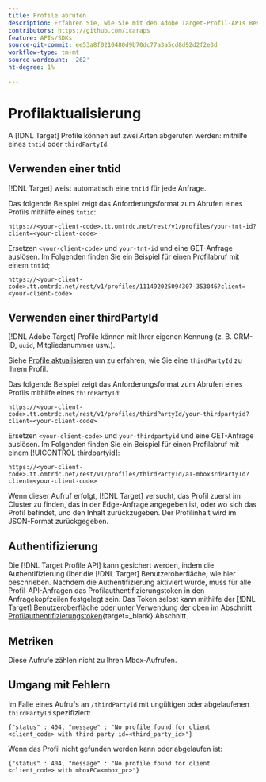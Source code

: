 ```yaml
---
title: Profile abrufen
description: Erfahren Sie, wie Sie mit den Adobe Target-Profil-APIs Besucherdaten abrufen können, um sie in [!DNL Target].
contributors: https://github.com/icaraps
feature: APIs/SDKs
source-git-commit: ee53a8f0210480d9b70dc77a3a5cd8d92d2f2e3d
workflow-type: tm+mt
source-wordcount: '262'
ht-degree: 1%

---
```


# Profilaktualisierung

A [!DNL Target] Profile können auf zwei Arten abgerufen werden: mithilfe eines `tntid` oder `thirdPartyId`.

## Verwenden einer tntid

[!DNL Target] weist automatisch eine `tntid` für jede Anfrage.

Das folgende Beispiel zeigt das Anforderungsformat zum Abrufen eines Profils mithilfe eines `tntid`:

```
https://<your-client-code>.tt.omtrdc.net/rest/v1/profiles/your-tnt-id?client=<your-client-code>
```

Ersetzen `<your-client-code>` und `your-tnt-id` und eine GET-Anfrage auslösen. Im Folgenden finden Sie ein Beispiel für einen Profilabruf mit einem `tntid`;

```
https://<your-client-code>.tt.omtrdc.net/rest/v1/profiles/111492025094307-353046?client=<your-client-code>
```

## Verwenden einer thirdPartyId

[!DNL Adobe Target] Profile können mit Ihrer eigenen Kennung (z. B. CRM-ID, `uuid`, Mitgliedsnummer usw.).

Siehe [Profile aktualisieren](/help/dev/administer/profile-api/profile-api-overview.md) um zu erfahren, wie Sie eine `thirdPartyId` zu Ihrem Profil.

Das folgende Beispiel zeigt das Anforderungsformat zum Abrufen eines Profils mithilfe eines `thirdPartyId`:

```
https://<your-client-code>.tt.omtrdc.net/rest/v1/profiles/thirdPartyId/your-thirdpartyid?client=<your-client-code>
```

Ersetzen `<your-client-code>` und `your-thirdpartyid` und eine GET-Anfrage auslösen. Im Folgenden finden Sie ein Beispiel für einen Profilabruf mit einem [!UICONTROL thirdpartyid]:

```
https://<your-client-code>.tt.omtrdc.net/rest/v1/profiles/thirdPartyId/a1-mbox3rdPartyId?client=<your-client-code>
```

Wenn dieser Aufruf erfolgt, [!DNL Target] versucht, das Profil zuerst im Cluster zu finden, das in der Edge-Anfrage angegeben ist, oder wo sich das Profil befindet, und den Inhalt zurückzugeben. Der Profilinhalt wird im JSON-Format zurückgegeben.

## Authentifizierung

Die [!DNL Target Profile API] kann gesichert werden, indem die Authentifizierung über die [!DNL Target] Benutzeroberfläche, wie hier beschrieben. Nachdem die Authentifizierung aktiviert wurde, muss für alle Profil-API-Anfragen das Profilauthentifizierungstoken in den Anfragekopfzeilen festgelegt sein. Das Token selbst kann mithilfe der [!DNL Target] Benutzeroberfläche oder unter Verwendung der oben im Abschnitt [Profilauthentifizierungstoken](https://developers.adobetarget.com/api/#authentication-tokens){target=_blank} Abschnitt.

## Metriken

Diese Aufrufe zählen nicht zu Ihren Mbox-Aufrufen.

## Umgang mit Fehlern

Im Falle eines Aufrufs an `/thirdPartyId` mit ungültigen oder abgelaufenen `thirdPartyId` spezifiziert:

```
{"status" : 404, "message" : "No profile found for client <client_code> with third party id=<third_party_id>"}
```

Wenn das Profil nicht gefunden werden kann oder abgelaufen ist:

```
{"status" : 404, "message" : "No profile found for client <client_code> with mboxPC=<mbox_pc>"}
```
